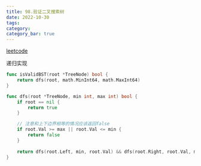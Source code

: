 ```yaml
---
title: 98.验证二叉搜索树
date: 2022-10-30
tags:
category: 
category_bar: true
---
```


[leetcode](https://leetcode.cn/problems/validate-binary-search-tree/submissions/)

递归实现
<!-- more -->
```Go
func isValidBST(root *TreeNode) bool {
	return dfs(root, math.MinInt64, math.MaxInt64)
}

func dfs(root *TreeNode, min int, max int) bool {
	if root == nil {
		return true
	}

	// 注意和上下边界相等的情况应该返回false
	if root.Val >= max || root.Val <= min {
		return false
	}
	
	return dfs(root.Left, min, root.Val) && dfs(root.Right, root.Val, max)
}
```
